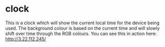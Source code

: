 # clock
This is a clock which will show the current local time for the device being used. The background colour is based on the current time and will slowly shift over time through the RGB colours.
You can see this in action here: http://3.22.112.245/
